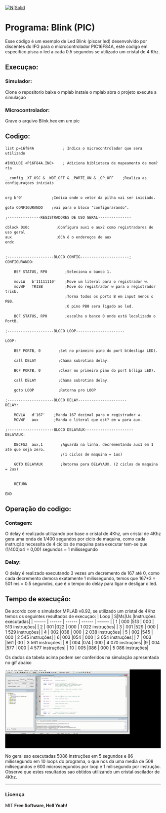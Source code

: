 [![N|Solid](https://eventos.ifg.edu.br/semanai2c/wp-content/uploads/sites/7/2016/08/marca-ifg-2015-todas-as-verses.png)](https://www.ifg.edu.br/goiania)

# Programa: Blink (PIC)

Esse código é um exemplo de Led Blink (piscar led) desenvolvido por discentes do IFG para o microcontrolador PIC16F84A, este codigo em especifico pisca o led a cada 0.5 segundos se utilizado um cristal de 4 Khz.

## Execuçao:

### Simulador:
Clone o repositorio
baixe o mplab
instale o mplab
abra o projeto 
execute a simulaçao

### Microcontrolador:
Grave o arquivo Blink.hex em um pic 

## Codigo:
```
list p=16f84A             ; Indica o microcontrolador que sera utilizado

#INCLUDE <P16F84A.INC>    ; Adiciona biblioteca de mapeamento de mem?ria

__config _XT_OSC & _WDT_OFF & _PWRTE_ON & _CP_OFF    ;Realiza as configuraçoes iniciais


org b'0'             ;Indica onde o vetor da pilha vai ser iniciado.

goto CONFIGURANDO    ;vai para o bloco "configurarando".

;---------------REGISTRADORES DE USO GERAL---------------

cblock 0x0c            ;Configura aux1 e aux2 como registradores de uso geral
aux                    ;0Ch é o endereços de aux
endc


;---------------------BLOCO CONFIG----------------------;
CONFIGURANDO:

	BSF STATUS, RP0        ;Seleciona o banco 1.
	
	movLW	b'11111110'    ;Move um literal para o registrador w.
	movWF	TRISB          ;Move do registrador w para o registrador trisb.
                           ;Torna todos os ports B em input menos o PB0.
                           ;O pino PB0 sera ligado ao led.
						
	BCF STATUS,	RP0        ;escolhe o banco 0 onde está localizado o PortB.

;---------------------BLOCO LOOP----------------------

LOOP:

	BSF PORTB, 0        ;Set no primeiro pino do port b(desliga LED).
	
	call DELAY          ;Chama subrotina delay.
	
	BCF PORTB, 0        ;Clear no primeiro pino do port b(liga LED).
	
	call DELAY          ;Chama subrotina delay.
	
	goto LOOP           ;Retorna pro LOOP

;---------------------BLOCO DELAY----------------------
DELAY:

	MOVLW	d'167'    ;Manda 167 decimal para o registrador w.
	MOVWF	aux       ;Manda o literal que est? em w para aux.

;---------------------BLOCO DELAYAUX----------------------
DELAYAUX:

	DECFSZ	aux,1        ;Aguarda na linha, decrementando aux1 em 1 até que seja zero.
                         ;(1 ciclos de maquina = 1us)
	
	GOTO DELAYAUX        ;Retorna para DELAYAUX. (2 ciclos de maquina = 2us)
				

	RETURN 

END
```

## Operação do codigo:

### Contagem:
O delay é realizado utilizando por base o cristal de 4Khz, um cristal de 4Khz gera uma onda de 1/400 segundos por ciclo de maquina, como cada instrução necessita de 4 ciclos de maquina para executar tem-se que (1/400)x4 = 0,001 segundos = 1 milissegundo

### Delay:
O delay é realizado executando 3 vezes um decremento de 167 até 0, como cada decremento demora exatamente 1 milissegundo, temos que 167*3 = 501 ms = 0.5 segundos, que é o tempo do delay para ligar e desligar o led.


## Tempo de execução:
De acordo com o simulador MPLAB v8.92, se utilizado um cristal de 4Khz temos os seguintes resultados de execuçao:
| Loop | S|Ms|Us |Instruções executadas|
| ------ | ------ | ------ | ------ | ------ |
| 1 | 000  |513 | 000 | 513 instruções|
| 2 |  001  |022 | 000 | 1 022 instruções|
| 3 |  001  |529 | 000 | 1 529 instruções|
| 4 |  002  |038 | 000 | 2 038 instruções|
| 5 |  002  |545 | 000 | 2 545 instruções|
| 6|  003  |054 | 000 | 3 054 instruções|
| 7 |  003  |561 | 00 | 3 561 instruções|
| 8 |  004  |074 | 000 | 4 070 instruções|
|9 |  004  |577 | 000 | 4 577 instruções|
| 10 |  005  |086 | 000 | 5 086 instruções|


Os dados da tabela acima podem ser conferidos na simulação apresentada no gif abaixo

![](https://github.com/LucasRangelSSouza/BlinkPIC/blob/main/gifs/testPic.gif)
 
 
 No geral sao executadas 5086 instruções em 5 segundos e 86 milissegundo em 10 loops do programa, o que nos da uma media de 508 milisegundos e 600 microssegundos por loop e 1 milisegundo por instrução.
 Observe que estes resultados sao obtidos utilizando um cristal oscilador de 4Khz.




----
### Licença
MIT
**Free Software, Hell Yeah!**

